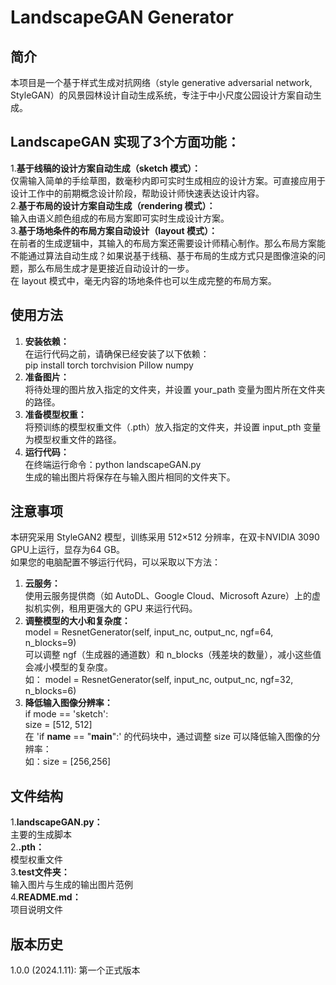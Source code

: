 # LandscapeGAN Generator

## 简介
本项目是一个基于样式生成对抗网络（style generative adversarial network, StyleGAN）的风景园林设计自动生成系统，专注于中小尺度公园设计方案自动生成。  

## LandscapeGAN 实现了3个方面功能：  
1.**基于线稿的设计方案自动生成（sketch 模式）：**  
   仅需输入简单的手绘草图，数毫秒内即可实时生成相应的设计方案。可直接应用于设计工作中的前期概念设计阶段，帮助设计师快速表达设计内容。  
2.**基于布局的设计方案自动生成（rendering 模式）：**  
   输入由语义颜色组成的布局方案即可实时生成设计方案。  
3.**基于场地条件的布局方案自动设计（layout 模式）：**  
   在前者的生成逻辑中，其输入的布局方案还需要设计师精心制作。那么布局方案能不能通过算法自动生成？如果说基于线稿、基于布局的生成方式只是图像渲染的问题，那么布局生成才是更接近自动设计的一步。  
   在 layout 模式中，毫无内容的场地条件也可以生成完整的布局方案。  

## 使用方法
1. **安装依赖：**  
   在运行代码之前，请确保已经安装了以下依赖：  
   pip install torch torchvision Pillow numpy  
3. **准备图片：**  
   将待处理的图片放入指定的文件夹，并设置 your_path 变量为图片所在文件夹的路径。  
4. **准备模型权重：**  
   将预训练的模型权重文件（.pth）放入指定的文件夹，并设置 input_pth 变量为模型权重文件的路径。  
5. **运行代码：**  
   在终端运行命令：python landscapeGAN.py  
   生成的输出图片将保存在与输入图片相同的文件夹下。  

## 注意事项
本研究采用 StyleGAN2 模型，训练采用 512×512 分辨率，在双卡NVIDIA 3090 GPU上运行，显存为64 GB。  
如果您的电脑配置不够运行代码，可以采取以下方法：  
1. **云服务：**  
   使用云服务提供商（如 AutoDL、Google Cloud、Microsoft Azure）上的虚拟机实例，租用更强大的 GPU 来运行代码。  
2. **调整模型的大小和复杂度：**  
   model = ResnetGenerator(self, input_nc, output_nc, ngf=64, n_blocks=9)  
   可以调整 ngf（生成器的通道数）和 n_blocks（残差块的数量），减小这些值会减小模型的复杂度。  
   如： model = ResnetGenerator(self, input_nc, output_nc, ngf=32, n_blocks=6)  
4. **降低输入图像分辨率：**  
   if mode == 'sketch':  
       size = [512, 512]  
   在 'if __name__ == "__main__":' 的代码块中，通过调整 size 可以降低输入图像的分辨率：  
   如：size = [256,256]  
   
## 文件结构
1.**landscapeGAN.py：**  
    主要的生成脚本  
2.**.pth：**  
    模型权重文件   
3.**test文件夹：**  
    输入图片与生成的输出图片范例  
4.**README.md：**  
    项目说明文件  

## 版本历史
1.0.0 (2024.1.11): 第一个正式版本  
